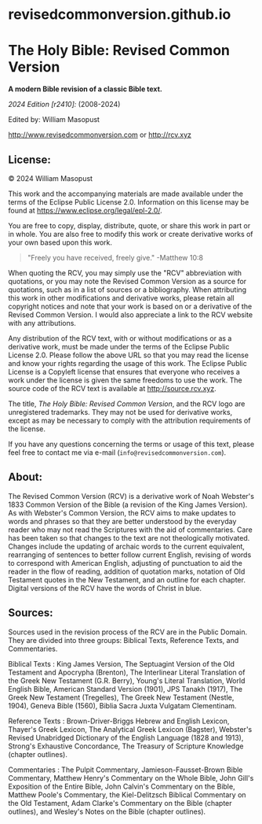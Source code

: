 # revisedcommonversion.github.io
# The Holy Bible: Revised Common Version

**A modern Bible revision of a classic Bible text.**

*2024 Edition [r2410]:* (2008-2024)

Edited by: William Masopust

http://www.revisedcommonversion.com or http://rcv.xyz

## License:

© 2024 William Masopust

This work and the accompanying materials are made available under the terms of the Eclipse Public License 2.0. Information on this license may be found at https://www.eclipse.org/legal/epl-2.0/.

You are free to copy, display, distribute, quote, or share this work in part or in whole. You are also free to modify this work or create derivative works of your own based upon this work.

> "Freely you have received, freely give." -Matthew 10:8

When quoting the RCV, you may simply use the "RCV" abbreviation with quotations, or you may note the Revised Common Version as a source for quotations, such as in a list of sources or a bibliography. When attributing this work in other modifications and derivative works, please retain all copyright notices and note that your work is based on or a derivative of the Revised Common Version. I would also appreciate a link to the RCV website with any attributions.

Any distribution of the RCV text, with or without modifications or as a derivative work, must be made under the terms of the Eclipse Public License 2.0. Please follow the above URL so that you may read the license and know your rights regarding the usage of this work. The Eclipse Public License is a Copyleft license that ensures that everyone who receives a work under the license is given the same freedoms to use the work. The source code of the RCV text is available at http://source.rcv.xyz.

The title, *The Holy Bible: Revised Common Version*, and the RCV logo are unregistered trademarks. They may not be used for derivative works, except as may be necessary to comply with the attribution requirements of the license.

If you have any questions concerning the terms or usage of this text, please feel free to contact me via e-mail (`info@revisedcommonversion.com`).

## About:

The Revised Common Version (RCV) is a derivative work of Noah Webster's 1833 Common Version of the Bible (a revision of the King James Version). As with Webster's Common Version, the RCV aims to make updates to words and phrases so that they are better understood by the everyday reader who may not read the Scriptures with the aid of commentaries. Care has been taken so that changes to the text are not theologically motivated. Changes include the updating of archaic words to the current equivalent, rearranging of sentences to better follow current English, revising of words to correspond with American English, adjusting of punctuation to aid the reader in the flow of reading, addition of quotation marks, notation of Old Testament quotes in the New Testament, and an outline for each chapter. Digital versions of the RCV have the words of Christ in blue.

## Sources:

Sources used in the revision process of the RCV are in the Public Domain. They are divided into three groups: Biblical Texts, Reference Texts, and Commentaries.

Biblical Texts
: King James Version, The Septuagint Version of the Old Testament and Apocrypha (Brenton), The Interlinear Literal Translation of the Greek New Testament (G.R. Berry), Young's Literal Translation, World English Bible, American Standard Version (1901), JPS Tanakh (1917), The Greek New Testament (Tregelles), The Greek New Testament (Nestle, 1904), Geneva Bible (1560), Biblia Sacra Juxta Vulgatam Clementinam.

Reference Texts
: Brown-Driver-Briggs Hebrew and English Lexicon, Thayer's Greek Lexicon, The Analytical Greek Lexicon (Bagster), Webster's Revised Unabridged Dictionary of the English Language (1828 and 1913), Strong's Exhaustive Concordance, The Treasury of Scripture Knowledge (chapter outlines).

Commentaries
: The Pulpit Commentary, Jamieson-Fausset-Brown Bible Commentary, Matthew Henry's Commentary on the Whole Bible, John Gill's Exposition of the Entire Bible, John Calvin's Commentary on the Bible, Matthew Poole's Commentary, the Kiel-Delitzsch Biblical Commentary on the Old Testament, Adam Clarke's Commentary on the Bible (chapter outlines), and Wesley's Notes on the Bible (chapter outlines).
